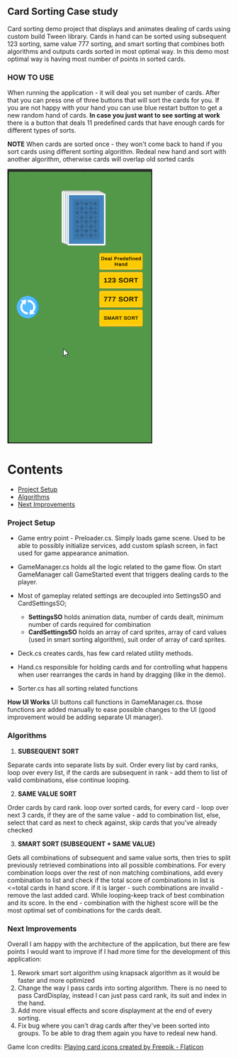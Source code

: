 ## Card Sorting Case study
Card sorting demo project that displays and animates dealing of cards using custom build Tween library. Cards in hand can be sorted using subsequent 123 sorting, same value 777 sorting, and smart sorting that combines both algorithms and outputs cards sorted in most optimal way. In this demo most optimal way is having most number of points in sorted cards.

### HOW TO USE
When running the application - it will deal you set number of cards. After that you can press one of three buttons that will sort the cards for you. If you are not happy with your hand you can use blue restart button to get a new random hand of cards. **In case you just want to see sorting at work** there is a button that deals 11 predefined cards that have enough cards for different types of sorts.

**NOTE**
When cards are sorted once - they won't come back to hand if you sort cards using different sorting algorithm. Redeal new hand and sort with another algorithm, otherwise cards will overlap old sorted cards

![alt text](demo.gif)

Contents
======

* [Project Setup](#project-setup)
* [Algorithms](#algorithms)
* [Next Improvements](#next-improvements)

### Project Setup

* Game entry point - Preloader.cs. Simply loads game scene. Used to be able to possibly initialize services, add custom splash screen, in fact used for game appearance animation.
* GameManager.cs holds all the logic related to the game flow. On start GameManager call GameStarted event that triggers dealing cards to the player.
* Most of gameplay related settings are decoupled into SettingsSO and CardSettingsSO;
  * **SettingsSO** holds animation data, number of cards dealt, minimum number of cards required for combination
  * **CardSettingsSO** holds an array of card sprites, array of card values (used in smart sorting algorithm), suit order of array of card sprites.
 
* Deck.cs creates cards, has few card related utility methods.
* Hand.cs responsible for holding cards and for controlling what happens when user rearranges the cards in hand by dragging (like in the demo).
* Sorter.cs has all sorting related functions

**How UI Works**
UI buttons call functions in GameManager.cs. those functions are added manually to ease possible changes to the UI (good improvement would be adding separate UI manager).

### Algorithms

1. **SUBSEQUENT SORT**

Separate cards into separate lists by suit. Order every list by card ranks, loop over every list, if the cards are subsequent in rank - add them to list of valid combinations, else continue looping.

2. **SAME VALUE SORT**

Order cards by card rank. loop over sorted cards, for every card - loop over next 3 cards, if they are of the same value - add to combination list, else, select that card as next to check against, skip cards that you've already checked

3. **SMART SORT (SUBSEQUENT + SAME VALUE)** 

Gets all combinations of subsequent and same value sorts, then tries to split previously retrieved combinations into all possible combinations. For every combination loops over the rest of non matching combinations, add every combination to list and check if the total score of combinations in list is <=total cards in hand score. if it is larger - such combinations are invalid - remove the last added card.
While looping-keep track of best combination and its score.
In the end - combination with the highest score will be the most optimal set of combinations for the cards dealt.


### Next Improvements

Overall I am happy with the architecture of the application, but there are few points I would want to improve if I had more time for the development of this application:
1. Rework smart sort algorithm using knapsack algorithm as it would be faster and more optimized
2. Change the way I pass cards into sorting algorithm. There is no need to pass CardDisplay, instead I can just pass card rank, its suit and index in the hand.
3. Add more visual effects and score displayment at the end of every sorting.
4. Fix bug where you can't drag cards after they've been sorted into groups. To be able to drag them again you have to redeal new hand.


Game Icon credits:
<a href="https://www.flaticon.com/free-icons/playing-card" title="playing card icons">Playing card icons created by Freepik - Flaticon</a>
